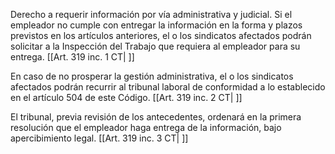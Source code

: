 Derecho a requerir información por vía administrativa y judicial. Si el empleador no cumple con entregar la información en la forma y plazos previstos en los artículos anteriores, el o los sindicatos afectados podrán solicitar a la Inspección del Trabajo que requiera al empleador para su entrega. [[Art. 319 inc. 1 CT| ]]

En caso de no prosperar la gestión administrativa, el o los sindicatos afectados podrán recurrir al tribunal laboral de conformidad a lo establecido en el artículo 504 de este Código. [[Art. 319 inc. 2 CT| ]]

El tribunal, previa revisión de los antecedentes, ordenará en la primera resolución que el empleador haga entrega de la información, bajo apercibimiento legal. [[Art. 319 inc. 3 CT| ]]
